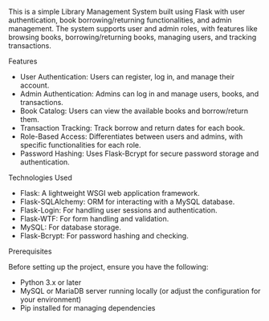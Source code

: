 This is a simple Library Management System built using Flask with user authentication, book borrowing/returning functionalities, and admin management. The system supports user and admin roles, with features like browsing books, borrowing/returning books, managing users, and tracking transactions.

Features
* User Authentication: Users can register, log in, and manage their account.
* Admin Authentication: Admins can log in and manage users, books, and transactions.
* Book Catalog: Users can view the available books and borrow/return them.
* Transaction Tracking: Track borrow and return dates for each book.
* Role-Based Access: Differentiates between users and admins, with specific functionalities for each role.
* Password Hashing: Uses Flask-Bcrypt for secure password storage and authentication.

  
Technologies Used


* Flask: A lightweight WSGI web application framework.
* Flask-SQLAlchemy: ORM for interacting with a MySQL database.
* Flask-Login: For handling user sessions and authentication.
* Flask-WTF: For form handling and validation.
* MySQL: For database storage.
* Flask-Bcrypt: For password hashing and checking.

  
Prerequisites


Before setting up the project, ensure you have the following:

* Python 3.x or later
* MySQL or MariaDB server running locally (or adjust the configuration for your environment)
* Pip installed for managing dependencies


